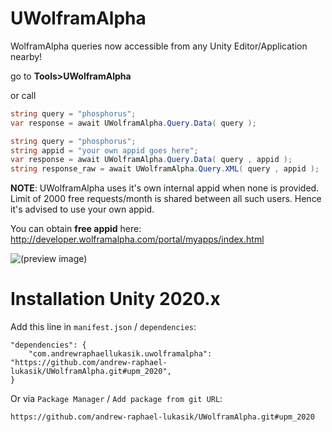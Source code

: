 # UWolframAlpha
WolframAlpha queries now accessible from any Unity Editor/Application nearby!

go to **Tools>UWolframAlpha**

or call

```c#
string query = "phosphorus";
var response = await UWolframAlpha.Query.Data( query );
```
```c#
string query = "phosphorus";
string appid = "your own appid goes here";
var response = await UWolframAlpha.Query.Data( query , appid );
string response_raw = await UWolframAlpha.Query.XML( query , appid );
```

**NOTE**: UWolframAlpha uses it's own internal appid when none is provided. Limit of 2000 free requests/month is shared between all such users. Hence it's advised to use your own appid.

You can obtain **free appid** here: http://developer.wolframalpha.com/portal/myapps/index.html

![(preview image)](https://i.imgur.com/dlUKB4p.jpg)

# Installation Unity 2020.x
Add this line in `manifest.json` / `dependencies`:
```
"dependencies": {
    "com.andrewraphaellukasik.uwolframalpha": "https://github.com/andrew-raphael-lukasik/UWolframAlpha.git#upm_2020",
}
```

Or via `Package Manager` / `Add package from git URL`:
```
https://github.com/andrew-raphael-lukasik/UWolframAlpha.git#upm_2020
```
